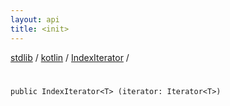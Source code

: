 ```yaml
---
layout: api
title: <init>
---
```

[stdlib](../../index.md) / [kotlin](../index.md) / [IndexIterator](index.md) / [<init>](_init_.md)

# <init>

```
public IndexIterator<T> (iterator: Iterator<T>)
```
